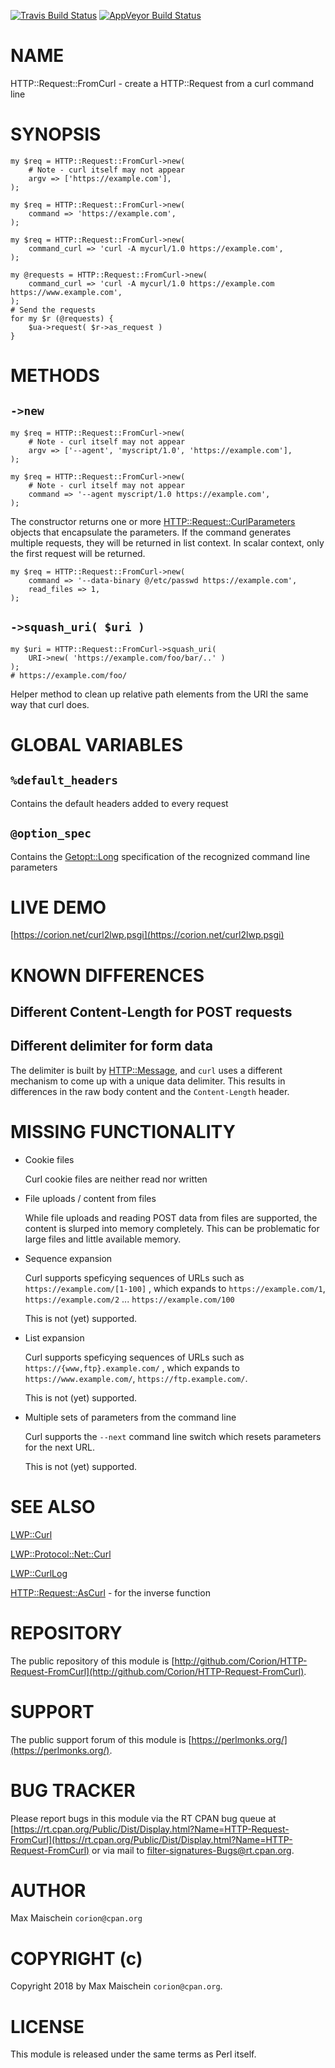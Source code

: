 
[![Travis Build Status](https://travis-ci.org/Corion/HTTP-Request-FromCurl.svg?branch=master)](https://travis-ci.org/Corion/HTTP-Request-FromCurl)
[![AppVeyor Build Status](https://ci.appveyor.com/api/projects/status/github/Corion/HTTP-Request-FromCurl?branch=master&svg=true)](https://ci.appveyor.com/project/Corion/HTTP-Request-FromCurl)

# NAME

HTTP::Request::FromCurl - create a HTTP::Request from a curl command line

# SYNOPSIS

    my $req = HTTP::Request::FromCurl->new(
        # Note - curl itself may not appear
        argv => ['https://example.com'],
    );

    my $req = HTTP::Request::FromCurl->new(
        command => 'https://example.com',
    );

    my $req = HTTP::Request::FromCurl->new(
        command_curl => 'curl -A mycurl/1.0 https://example.com',
    );

    my @requests = HTTP::Request::FromCurl->new(
        command_curl => 'curl -A mycurl/1.0 https://example.com https://www.example.com',
    );
    # Send the requests
    for my $r (@requests) {
        $ua->request( $r->as_request )
    }

# METHODS

## `->new`

    my $req = HTTP::Request::FromCurl->new(
        # Note - curl itself may not appear
        argv => ['--agent', 'myscript/1.0', 'https://example.com'],
    );

    my $req = HTTP::Request::FromCurl->new(
        # Note - curl itself may not appear
        command => '--agent myscript/1.0 https://example.com',
    );

The constructor returns one or more [HTTP::Request::CurlParameters](https://metacpan.org/pod/HTTP::Request::CurlParameters) objects
that encapsulate the parameters. If the command generates multiple requests,
they will be returned in list context. In scalar context, only the first request
will be returned.

    my $req = HTTP::Request::FromCurl->new(
        command => '--data-binary @/etc/passwd https://example.com',
        read_files => 1,
    );

## `->squash_uri( $uri )`

    my $uri = HTTP::Request::FromCurl->squash_uri(
        URI->new( 'https://example.com/foo/bar/..' )
    );
    # https://example.com/foo/

Helper method to clean up relative path elements from the URI the same way
that curl does.

# GLOBAL VARIABLES

## `%default_headers`

Contains the default headers added to every request

## `@option_spec`

Contains the [Getopt::Long](https://metacpan.org/pod/Getopt::Long) specification of the recognized command line
parameters

# LIVE DEMO

[https://corion.net/curl2lwp.psgi](https://corion.net/curl2lwp.psgi)

# KNOWN DIFFERENCES

## Different Content-Length for POST requests

## Different delimiter for form data

The delimiter is built by [HTTP::Message](https://metacpan.org/pod/HTTP::Message), and `curl` uses a different
mechanism to come up with a unique data delimiter. This results in differences
in the raw body content and the `Content-Length` header.

# MISSING FUNCTIONALITY

- Cookie files

    Curl cookie files are neither read nor written

- File uploads / content from files

    While file uploads and reading POST data from files are supported, the content
    is slurped into memory completely. This can be problematic for large files
    and little available memory.

- Sequence expansion

    Curl supports speficying sequences of URLs such as
    ` https://example.com/[1-100] ` , which expands to
    ` https://example.com/1 `, ` https://example.com/2 ` ...
    ` https://example.com/100 `

    This is not (yet) supported.

- List expansion

    Curl supports speficying sequences of URLs such as
    ` https://{www,ftp}.example.com/ ` , which expands to
    ` https://www.example.com/ `, ` https://ftp.example.com/ `.

    This is not (yet) supported.

- Multiple sets of parameters from the command line

    Curl supports the `--next` command line switch which resets
    parameters for the next URL.

    This is not (yet) supported.

# SEE ALSO

[LWP::Curl](https://metacpan.org/pod/LWP::Curl)

[LWP::Protocol::Net::Curl](https://metacpan.org/pod/LWP::Protocol::Net::Curl)

[LWP::CurlLog](https://metacpan.org/pod/LWP::CurlLog)

[HTTP::Request::AsCurl](https://metacpan.org/pod/HTTP::Request::AsCurl) - for the inverse function

# REPOSITORY

The public repository of this module is
[http://github.com/Corion/HTTP-Request-FromCurl](http://github.com/Corion/HTTP-Request-FromCurl).

# SUPPORT

The public support forum of this module is
[https://perlmonks.org/](https://perlmonks.org/).

# BUG TRACKER

Please report bugs in this module via the RT CPAN bug queue at
[https://rt.cpan.org/Public/Dist/Display.html?Name=HTTP-Request-FromCurl](https://rt.cpan.org/Public/Dist/Display.html?Name=HTTP-Request-FromCurl)
or via mail to [filter-signatures-Bugs@rt.cpan.org](https://metacpan.org/pod/filter-signatures-Bugs@rt.cpan.org).

# AUTHOR

Max Maischein `corion@cpan.org`

# COPYRIGHT (c)

Copyright 2018 by Max Maischein `corion@cpan.org`.

# LICENSE

This module is released under the same terms as Perl itself.
